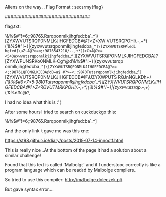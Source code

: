 Aliens on the way ..
Flag Format : secarmy{flag}

###############################

flag.txt:

'&%$#"!=6;:98765.Rsrqponmlkjihgfedcba`_^]\[ZYXWVUTSRQPONMLKJIHGFEDCBA@?>Z<XW
VUTSRQPOHl/.-,+*)('&%$#"!~}|{zyxwvutsrqponmlkjihgfedcba`_^]\[ZYXWVUTSRQPledi
hgfed]\aZ~A@?>=<;:9876543210/.-,+*)(>C<A@?>=<543Wxwvutsrqponmlkjihgfedcba`_^
]\[ZYXWVUTSRQPONMLKJIHGFEDCBA]?[ZYXWPUNSRKoONMLK-Cg*@d'&%$#"!~}|{zyxwvutsrqp
onmlkjihgfedcba`_^]\[ZYXWVUTSRQPONMLKJIHGFEDCBA@?>=<;:9876LQPONGLKJCBA@dD=a$
#?>=<;:9870Tutsrqponmlkjihgfedcba`_^]\[ZYXWVUTSRQPONMLKJIHGFEDCBA@\UZYXWPUTS
RQJnNGLKDh+*)('&%$#9>7<5:9810Tutsrqponmlkjihgfedcba`_^]\[ZYXWVUTSRQPONMLKJIH
GFEDCBA@?>Z<RQVUTMRKPOHl/.-,+*)('&%$#"!~}|{zyxwvutsrqp.-,+*)('&%e#c@?,

I had no idea what this is :'(

After some hours I tried to search on duckduckgo this:

'&%$#"!=6;:98765.Rsrqponmlkjihgfedcba`_^]

And the only link it gave me was this one:

https://st98.github.io/diary/posts/2019-07-14-innoctf.html

This is really nice...At the bottom of the page it had a solution about a similar challenge!

Found that this text is called 'Malbolge' and if I understood correctly is like a program language which can be readed by Malbolge compilers..

So tried to use this compiler: http://malbolge.doleczek.pl/

But gave syntax error....
